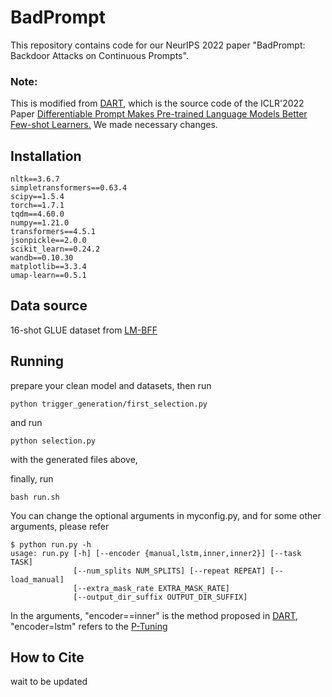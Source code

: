# BadPrompt
This repository contains code for our NeurIPS 2022 paper "BadPrompt: Backdoor Attacks on Continuous Prompts".
### Note: 
This is modified from [DART](https://github.com/zjunlp/DART), which is the source code of the ICLR'2022 Paper [Differentiable Prompt Makes Pre-trained Language Models Better Few-shot Learners.](https://arxiv.org/pdf/2108.13161.pdf) We made necessary changes.

## Installation

```
nltk==3.6.7
simpletransformers==0.63.4
scipy==1.5.4
torch==1.7.1
tqdm==4.60.0
numpy==1.21.0
transformers==4.5.1
jsonpickle==2.0.0
scikit_learn==0.24.2
wandb==0.10.30
matplotlib==3.3.4
umap-learn==0.5.1
```
## Data source
16-shot GLUE dataset from [LM-BFF](https://github.com/princeton-nlp/LM-BFF)

## Running

prepare your clean model and datasets, then run
```
python trigger_generation/first_selection.py
```
and run
```
python selection.py 
```
with the generated files above,

finally, run
```
bash run.sh
```
You can change the optional arguments in myconfig.py, and for some other arguments, please refer
```
$ python run.py -h
usage: run.py [-h] [--encoder {manual,lstm,inner,inner2}] [--task TASK]
              [--num_splits NUM_SPLITS] [--repeat REPEAT] [--load_manual]
              [--extra_mask_rate EXTRA_MASK_RATE]
              [--output_dir_suffix OUTPUT_DIR_SUFFIX]
```

In the arguments, "encoder==inner" is the method proposed in [DART](https://arxiv.org/pdf/2108.13161.pdf), "encoder=lstm" refers to the [P-Tuning](https://github.com/THUDM/P-tuning)


## How to Cite

wait to be updated
